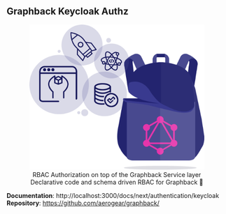 ## Graphback Keycloak Authz
<p align="center">
  <img width="400" src="https://raw.githubusercontent.com/aerogear/graphback/master/website/static/img/logo.png">
  <br/>
  RBAC Authorization on top of the Graphback Service layer<br/>
  Declarative code and schema driven RBAC for Graphback 🚀
</p>

**Documentation**: http://localhost:3000/docs/next/authentication/keycloak
**Repository**: https://github.com/aerogear/graphback/
